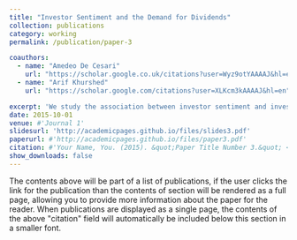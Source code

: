 ```yaml
---
title: "Investor Sentiment and the Demand for Dividends"
collection: publications
category: working
permalink: /publication/paper-3

coauthors:
  - name: "Amedeo De Cesari"
    url: "https://scholar.google.co.uk/citations?user=Wyz9otYAAAAJ&hl=en"
  - name: "Arif Khurshed"
    url: "https://scholar.google.com/citations?user=XLKcm3kAAAAJ&hl=en"

excerpt: 'We study the association between investor sentiment and investors’ demand for dividends before the ex-dividend day in China, a country in which unsophisticated, retail investors dominate the stock market. We find that the demand for dividends is higher when sentiment is low, implying that dividends are perceived as a “safe” source of cash that is particularly valuable when investors are pessimistic. The demand is weaker when investors are distracted by contemporaneous dividend announcements and when alternative safe assets such as housing and gold are performing well. Our findings suggest that the dividend-capture activities of retail investors vary with the overall market sentiment and that they are likely driven by psychological factors.'
date: 2015-10-01
venue: #'Journal 1'
slidesurl: 'http://academicpages.github.io/files/slides3.pdf'
paperurl: #'http://academicpages.github.io/files/paper3.pdf'
citation: #'Your Name, You. (2015). &quot;Paper Title Number 3.&quot; <i>Journal 1</i>. 1(3).'
show_downloads: false
---
```


The contents above will be part of a list of publications, if the user clicks the link for the publication than the contents of section will be rendered as a full page, allowing you to provide more information about the paper for the reader. When publications are displayed as a single page, the contents of the above "citation" field will automatically be included below this section in a smaller font.